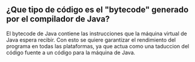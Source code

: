 ## ¿Que tipo de código es el "bytecode" generado por el compilador de Java?
El bytecode de Java contiene las instrucciones que la máquina virtual de Java espera recibir. Con esto se quiere garantizar el rendimiento del programa en todas las plataformas, ya que actua como una taduccion del código fuente a un código para la máquina de Java.  
